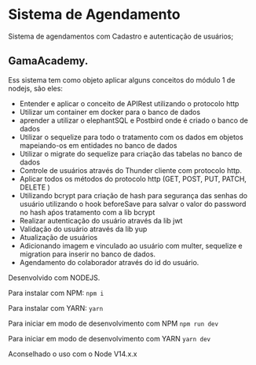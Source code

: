 # Sistema de Agendamento

Sistema de agendamentos com Cadastro e autenticação de usuários;

## GamaAcademy.
Ess sistema tem como objeto aplicar alguns conceitos do módulo 1 de nodejs, são eles:
- Entender e aplicar o conceito de APIRest utilizando o protocolo http
- Utilizar um container em docker para o banco de dados
- aprender a utilizar o elephantSQL e Postbird onde é criado o banco de dados
- Utilizar o sequelize para todo o tratamento com os dados em objetos mapeiando-os em entidades no banco de dados
- Utilizar o migrate do sequelize para criação das tabelas no banco de dados
- Controle de usuários através do Thunder cliente com protocolo http.
- Aplicar todos os métodos do protocolo http (GET, POST, PUT, PATCH, DELETE )
- Utilizando bcrypt para criação de hash para segurança das senhas do usuário utilizando o hook beforeSave para salvar o valor do password no hash aṕos tratamento com a lib bcrypt
- Realizar autenticação do usuário através da lib jwt
- Validação do usuário através da lib yup
- Atualização de usuários
- Adicionando imagem e vinculado ao usuário com multer, sequelize e migration para inserir no banco de dados.
- Agendamento do colaborador através do id do usuário.


Desenvolvido com NODEJS.

Para instalar com NPM: `npm i`

Para instalar com YARN: `yarn`

Para iniciar em modo de desenvolvimento com NPM ` npm run dev `

Para iniciar em modo de desenvolvimento com YARN ` yarn dev `

Aconselhado o uso com o Node V14.x.x 
